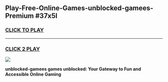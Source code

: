 
## Play-Free-Online-Games-unblocked-gamees-Premium #37x5l
<h3>
<a href="https://premium.freeplayer.one?title=unblocked-gamees&ref=8M">CLICK TO PLAY</a></h3>
<hr>

<h3>
<a href="https://premium.freeplayer.one?title=unblocked-gamees&ref=8M">CLICK 2 PLAY</a>
  
</h3>

<a href="https://premium.freeplayer.one?title=unblocked-gamees&ref=8M"><img src="https://clearcache.store/games.png"></a>


**unblocked-gamees games unblocked: Your Gateway to Fun and Accessible Online Gaming**
